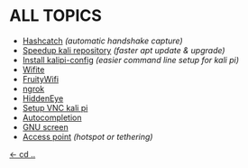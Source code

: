 # ALL TOPICS

 - [Hashcatch](https://kalipiconf.tk/topics/hashcatch2) *(automatic handshake capture)*
 - [Speedup kali repository](https://kalipiconf.tk/topics/speed_up_kali_repositories)  *(faster apt update & upgrade)*
 - [Install kalipi-config](https://kalipiconf.tk/topics/kalipiconfig)  *(easier command line setup for kali pi)*
 - [Wifite](https://kalipiconf.tk/topics/wifite)
 - [FruityWifi](https://kalipiconf.tk/topics/fruitywifi)
 - [ngrok](https://kalipiconf.tk/topics/ngrok)
 - [HiddenEye](https://kalipiconf.tk/topics/hiddeneye)
 - [Setup VNC kali pi](https://kalipiconf.tk/topics/setupvnc)
 - [Autocompletion](https://kalipiconf.tk/topics/autocompletion)
 - [GNU screen](https://kalipiconf.tk/topics/gnuscreen)
 - [Access point](https://kalipiconf.tk/topics/accesspoint) *(hotspot or tethering)*
 
[<- cd ..](https://kalipiconf.tk)
